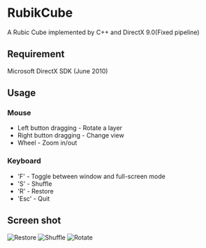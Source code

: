 # RubikCube

A Rubic Cube implemented by C++ and DirectX 9.0(Fixed pipeline)

## Requirement

Microsoft DirectX SDK (June 2010)

## Usage
	
### Mouse

* Left button dragging - Rotate a layer
* Right button dragging - Change view
* Wheel - Zoom in/out

### Keyboard

* 'F' - Toggle between window and full-screen mode
* 'S' - Shuffle 
* 'R' - Restore
* 'Esc' - Quit

## Screen shot

![Restore](https://raw.github.com/zdd/RubikCube/master/screenshot_restore.jpg)
![Shuffle](https://raw.github.com/zdd/RubikCube/master/screenshot_shuffle.jpg)
![Rotate](https://raw.github.com/zdd/RubikCube/master/screenshot_rotate.jpg)
